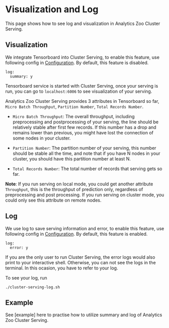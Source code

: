 # Visualization and Log
This page shows how to see log and visualization in Analytics Zoo Cluster Serving.
## Visualization
We integrate Tensorboard into Cluster Serving, to enable this feature, use following config in [Configuration](). By default, this feature is disabled.
```
log:
  summary: y
```
Tensorboard service is started with Cluster Serving, once your serving is run, you can go to `localhost:6006` to see visualization of your serving.

Analytics Zoo Cluster Serving provides 3 attributes in Tensorboard so far, `Micro Batch Throughput`, `Partition Number`, `Total Records Number`.

* `Micro Batch Throughput`: The overall throughput, including preprocessing and postprocessing of your serving, the line should be relatively stable after first few records. If this number has a drop and remains lower than previous, you might have lost the connection of some nodes in your cluster.

* `Partition Number`: The partition number of your serving, this number should be stable all the time, and note that if you have N nodes in your cluster, you should have this partition number at least N.

* `Total Records Number`: The total number of records that serving gets so far.

**Note**: If you run serving on local mode, you could get another attribute `Throughput`, this is the throughput of prediction only, regardless of preprocessing and post processing. If you run serving on cluster mode, you could only see this attribute on remote nodes.


## Log
We use log to save serving information and error, to enable this feature, use following config in [Configuration](). By default, this feature is enabled.
```
log:
  error: y
```
If you are the only user to run Cluster Serving, the error logs would also print to your interactive shell. Otherwise, you can not see the logs in the terminal. In this ocasion, you have to refer to your log.

To see your log, run 
```
./cluster-serving-log.sh
```
## Example
See [example] here to practise how to utilize summary and log of Analytics Zoo Cluster Serving.
